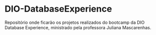 # DIO-DatabaseExperience
Repositório onde ficarão os projetos realizados do bootcamp da DIO Database Experience, ministrado pela professora Juliana Mascarenhas.

